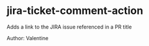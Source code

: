 # jira-ticket-comment-action
Adds a link to the JIRA issue referenced in a PR title

Author: Valentine
